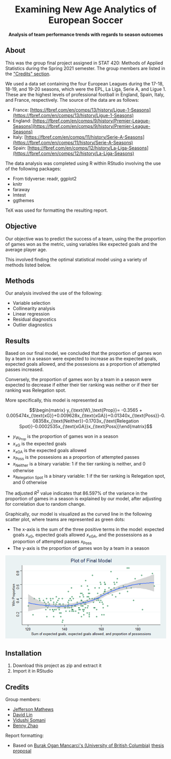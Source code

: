 <h1 align="center">Examining New Age Analytics of European Soccer</h1>
<p align="center"><strong>Analysis of team performance trends with regards to season outcomes</strong>

<h2>About</h2>

This was the group final project assigned in STAT 420: Methods of Applied Statistics during the Spring 2021 semester. The group members are listed in the ["Credits" section](https://github.com/benny-zhao/european-football-analytics/blob/main/README.md#credits).

We used a data set containing the four European Leagues during the 17-18, 18-19, and 19-20 seasons, which were the EPL, La Liga, Serie A, and Ligue 1. These are the highest levels of professional football in England, Spain, Italy, and France, respectively. The source of the data are as follows:

- France: [https://fbref.com/en/comps/13/history/Ligue-1-Seasons](https://fbref.com/en/comps/13/history/Ligue-1-Seasons)
- England: [https://fbref.com/en/comps/9/history/Premier-League-Seasons](https://fbref.com/en/comps/9/history/Premier-League-Seasons)
- Italy: [https://fbref.com/en/comps/11/history/Serie-A-Seasons](https://fbref.com/en/comps/11/history/Serie-A-Seasons)
- Spain: [https://fbref.com/en/comps/12/history/La-Liga-Seasons](https://fbref.com/en/comps/12/history/La-Liga-Seasons)

The data analysis was completed using R within RStudio involving the use of the following packages:

- From tidyverse: readr, ggplot2
- knitr
- faraway
- lmtest
- ggthemes

TeX was used for formatting the resulting report.

<h2>Objective</h2>

Our objective was to predict the success of a team, using the the proportion of games won as the metric, using variables like expected goals and the average player age.

This involved finding the optimal statistical model using a variety of methods listed below.

<h2>Methods</h2>

Our analysis involved the use of the following:

- Variable selection
- Collinearity analysis
- Linear regression
- Residual diagnostics
- Outlier diagnostics

<h2>Results</h2>

Based on our final model, we concluded that the proportion of games won by a team in a season were expected to increase as the expected goals, expected goals allowed, and the possesions as a proportion of attempted passes increased.

Conversely, the proportion of games won by a team in a season were expected to decrease if either their tier ranking was neither or if their tier ranking was Relegation spot.

More specifically, this model is represented as

$$\begin{matrix} y_{\text{W}_\text{Prop}}= -0.3565 + 0.005474x_{\text{xG}}+0.009628x_{\text{xGA}}+0.01340x_{\text{Poss}}-0.08358x_{\text{Neither}}-0.1703x_{\text{Relegation Spot}}-0.0002535x_{\text{xGA}}x_{\text{Poss}}\end{matrix}$$

- $y_{\text{W}_\text{Prop}}$ is the proportion of games won in a season
- $x_{\text{xG}}$ is the expected goals
- $x_{\text{xGA}}$ is the expected goals allowed
- $x_{\text{Poss}}$ is the possesions as a proportion of attempted passes
- $x_{\text{Neither}}$ is a binary variable: 1 if the tier ranking is neither, and 0 otherwise
- $x_{\text{Relegation Spot}}$ is a binary variable: 1 if the tier ranking is Relegation spot, and 0 otherwise

The adjusted $R^2$ value indicates that 86.597% of the variance in the proportion of games in a season is explained by our model, after adjusting for correlation due to random change.

Graphically, our model is visualized as the curved line in the following scatter plot, where teams are represented as green dots:

- The x-axis is the sum of the three positive terms in the model: expected goals $x_{\text{xG}}$, expected goals allowed $x_{\text{xGA}}$, and the possessions as a proportion of attempted passes $x_{\text{Poss}}$
- The y-axis is the proportion of games won by a team in a season

![Plot of Final Model](https://raw.githubusercontent.com/benny-zhao/european-football-analytics/main/finalModelScatterPlot.png)

<h2>Installation</h2>

1. Download this project as zip and extract it
2. Import it in RStudio

<h2>Credits</h2>

Group members:

- [Jefferson Mathews](mailto:jrm10@illinois.edu)
- [David Lin](mailto:yiyangl7@illinois.edu)
- [Vidushi Somani](mailto:vsomani3@illinois.edu)
- [Benny Zhao](mailto:bzhao22@illinois.edu)

Report formatting:

- Based on [Burak Ogan Mancarci's (University of British Columbia)](https://oganm.com/) [thesis proposal](https://github.com/oganm/ThesisProposal)
